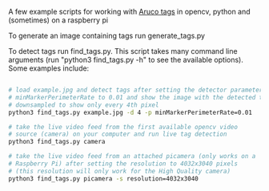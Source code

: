A few example scripts for working with
[Aruco tags](https://docs.opencv.org/master/d5/dae/tutorial_aruco_detection.html) in 
opencv, python and (sometimes) on a raspberry pi

To generate an image containing tags run generate_tags.py

To detect tags run find_tags.py. This script takes many command line arguments
(run "python3 find_tags.py -h" to see the available options). Some examples include:

```bash

# load example.jpg and detect tags after setting the detector parameter
# minMarkerPerimeterRate to 0.01 and show the image with the detected tags
# downsampled to show only every 4th pixel
python3 find_tags.py example.jpg -d 4 -p minMarkerPerimeterRate=0.01

# take the live video feed from the first available opencv video
# source (camera) on your computer and run live tag detection
python3 find_tags.py camera

# take the live video feed from an attached picamera (only works on a
# Raspberry Pi) after setting the resolution to 4032x3040 pixels
# (this resolution will only work for the High Quality camera)
python3 find_tags.py picamera -s resolution=4032x3040
```

